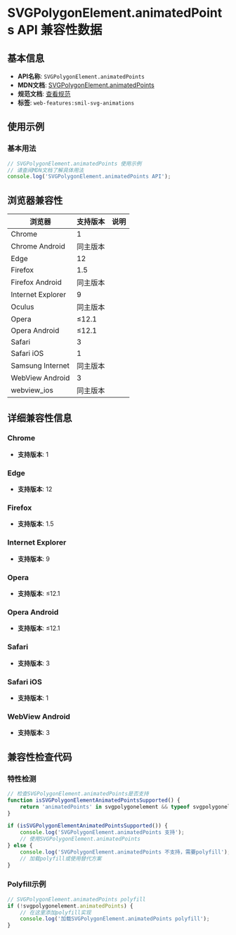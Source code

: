 # SVGPolygonElement.animatedPoints API 兼容性数据

## 基本信息

- **API名称**: `SVGPolygonElement.animatedPoints`
- **MDN文档**: [SVGPolygonElement.animatedPoints](https://developer.mozilla.org/docs/Web/API/SVGPolygonElement/animatedPoints)
- **规范文档**: [查看规范](https://svgwg.org/svg2-draft/shapes.html#__svg__SVGAnimatedPoints__animatedPoints)
- **标签**: `web-features:smil-svg-animations`

## 使用示例

### 基本用法

```javascript
// SVGPolygonElement.animatedPoints 使用示例
// 请查阅MDN文档了解具体用法
console.log('SVGPolygonElement.animatedPoints API');
```

## 浏览器兼容性

| 浏览器 | 支持版本 | 说明 |
|--------|----------|------|
| Chrome | 1 |  |
| Chrome Android | 同主版本 |  |
| Edge | 12 |  |
| Firefox | 1.5 |  |
| Firefox Android | 同主版本 |  |
| Internet Explorer | 9 |  |
| Oculus | 同主版本 |  |
| Opera | ≤12.1 |  |
| Opera Android | ≤12.1 |  |
| Safari | 3 |  |
| Safari iOS | 1 |  |
| Samsung Internet | 同主版本 |  |
| WebView Android | 3 |  |
| webview_ios | 同主版本 |  |

## 详细兼容性信息

### Chrome

- **支持版本**: 1

### Edge

- **支持版本**: 12

### Firefox

- **支持版本**: 1.5

### Internet Explorer

- **支持版本**: 9

### Opera

- **支持版本**: ≤12.1

### Opera Android

- **支持版本**: ≤12.1

### Safari

- **支持版本**: 3

### Safari iOS

- **支持版本**: 1

### WebView Android

- **支持版本**: 3

## 兼容性检查代码

### 特性检测

```javascript
// 检查SVGPolygonElement.animatedPoints是否支持
function isSVGPolygonElementAnimatedPointsSupported() {
    return 'animatedPoints' in svgpolygonelement && typeof svgpolygonelement.animatedPoints === 'function';
}

if (isSVGPolygonElementAnimatedPointsSupported()) {
    console.log('SVGPolygonElement.animatedPoints 支持');
    // 使用SVGPolygonElement.animatedPoints
} else {
    console.log('SVGPolygonElement.animatedPoints 不支持，需要polyfill');
    // 加载polyfill或使用替代方案
}
```

### Polyfill示例

```javascript
// SVGPolygonElement.animatedPoints polyfill
if (!svgpolygonelement.animatedPoints) {
    // 在这里添加polyfill实现
    console.log('加载SVGPolygonElement.animatedPoints polyfill');
}
```

